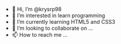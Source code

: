 - 👋 Hi, I’m @krysrp98
- 👀 I’m interested in learn programming
- 🌱 I’m currently learning HTML5 and CSS3
- 💞️ I’m looking to collaborate on ...
- 📫 How to reach me ...

<!---
krysrp98/krysrp98 is a ✨ special ✨ repository because its `README.md` (this file) appears on your GitHub profile.
You can click the Preview link to take a look at your changes.
--->
